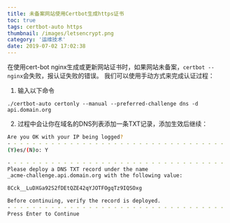```yaml
---
title: 未备案网站使用Certbot生成https证书
toc: true
tags: certbot-auto https
thumbnail: /images/letsencrypt.png
category: '运维技术'
date: 2019-07-02 17:02:38
---
```



在使用cert-bot nginx生成或更新网站证书时，如果网站未备案，`certbot --nginx`会失败，报认证失败的错误。
我们可以使用手动方式来完成认证过程：
1. 输入以下命令
```
./certbot-auto certonly --manual --preferred-challenge dns -d api.domain.org

```

2. 过程中会让你在域名的DNS列表添加一条TXT记录，添加生效后继续：

```bash
Are you OK with your IP being logged?
- - - - - - - - - - - - - - - - - - - - - - - - - - - - - - - - - - - - - - - -
(Y)es/(N)o: Y

- - - - - - - - - - - - - - - - - - - - - - - - - - - - - - - - - - - - - - - -
Please deploy a DNS TXT record under the name
_acme-challenge.api.domain.org with the following value:

8Cck__LuDXGa92S2fDEtQZE42qYJOTFOgqTz9IQSOxg

Before continuing, verify the record is deployed.
- - - - - - - - - - - - - - - - - - - - - - - - - - - - - - - - - - - - - - - -
Press Enter to Continue
```
